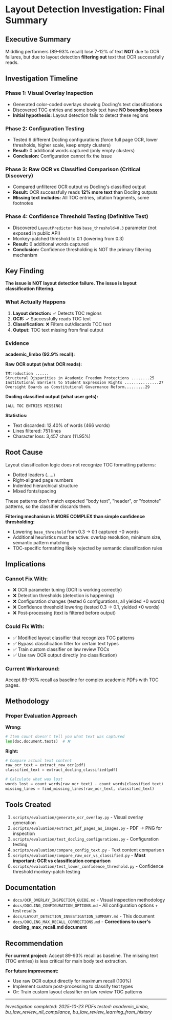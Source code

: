 # Layout Detection Investigation: Final Summary

## Executive Summary

Middling performers (89-93% recall) lose 7-12% of text **NOT** due to OCR failures, but due to layout detection **filtering out** text that OCR successfully reads.

## Investigation Timeline

### Phase 1: Visual Overlay Inspection
- Generated color-coded overlays showing Docling's text classifications
- Discovered TOC entries and some body text have **NO bounding boxes**
- **Initial hypothesis:** Layout detection fails to detect these regions

### Phase 2: Configuration Testing
- Tested 6 different Docling configurations (force full page OCR, lower thresholds, higher scale, keep empty clusters)
- **Result:** 0 additional words captured (only empty clusters)
- **Conclusion:** Configuration cannot fix the issue

### Phase 3: Raw OCR vs Classified Comparison (**Critical Discovery**)
- Compared unfiltered OCR output vs Docling's classified output
- **Result:** OCR successfully reads **12% more text** than Docling outputs
- **Missing text includes:** All TOC entries, citation fragments, some footnotes

### Phase 4: Confidence Threshold Testing (**Definitive Test**)
- Discovered `LayoutPredictor` has `base_threshold=0.3` parameter (not exposed in public API)
- Monkey-patched threshold to 0.1 (lowering from 0.3)
- **Result:** 0 additional words captured
- **Conclusion:** Confidence thresholding is NOT the primary filtering mechanism

## Key Finding

**The issue is NOT layout detection failure. The issue is layout classification filtering.**

### What Actually Happens

1. **Layout detection:** ✓ Detects TOC regions
2. **OCR:** ✓ Successfully reads TOC text
3. **Classification:** ❌ Filters out/discards TOC text
4. **Output:** TOC text missing from final output

### Evidence

**academic_limbo (92.9% recall):**

**Raw OCR output (what OCR reads):**
```
TMtroduction ......
Structural Disparities in Academic Freedom Protections ........25
Institutional Barriers to Student Expression Rights ...............27
Oversight Boards as Constitutional Governance Reform.........29
```

**Docling classified output (what user gets):**
```
[ALL TOC ENTRIES MISSING]
```

**Statistics:**
- Text discarded: 12.40% of words (466 words)
- Lines filtered: 751 lines
- Character loss: 3,457 chars (11.95%)

## Root Cause

Layout classification logic does not recognize TOC formatting patterns:
- Dotted leaders (.....)
- Right-aligned page numbers
- Indented hierarchical structure
- Mixed fonts/spacing

These patterns don't match expected "body text", "header", or "footnote" patterns, so the classifier discards them.

**Filtering mechanism is MORE COMPLEX than simple confidence thresholding:**
- Lowering `base_threshold` from 0.3 → 0.1 captured +0 words
- Additional heuristics must be active: overlap resolution, minimum size, semantic pattern matching
- TOC-specific formatting likely rejected by semantic classification rules

## Implications

### Cannot Fix With:
- ❌ OCR parameter tuning (OCR is working correctly)
- ❌ Detection thresholds (detection is happening)
- ❌ Configuration changes (tested 6 configurations, all yielded +0 words)
- ❌ Confidence threshold lowering (tested 0.3 → 0.1, yielded +0 words)
- ❌ Post-processing (text is filtered before output)

### Could Fix With:
- ✅ Modified layout classifier that recognizes TOC patterns
- ✅ Bypass classification filter for certain text types
- ✅ Train custom classifier on law review TOCs
- ✅ Use raw OCR output directly (no classification)

### Current Workaround:
Accept 89-93% recall as baseline for complex academic PDFs with TOC pages.

## Methodology

### Proper Evaluation Approach

**Wrong:**
```python
# Item count doesn't tell you what text was captured
len(doc.document.texts)  # ❌
```

**Right:**
```python
# Compare actual text content
raw_ocr_text = extract_raw_ocr(pdf)
classified_text = extract_docling_classified(pdf)

# Calculate what was lost
words_lost = count_words(raw_ocr_text) - count_words(classified_text)
missing_lines = find_missing_lines(raw_ocr_text, classified_text)
```

## Tools Created

1. `scripts/evaluation/generate_ocr_overlay.py` - Visual overlay generation
2. `scripts/evaluation/extract_pdf_pages_as_images.py` - PDF → PNG for inspection
3. `scripts/evaluation/test_docling_configurations.py` - Configuration testing
4. `scripts/evaluation/compare_config_text.py` - Text content comparison
5. `scripts/evaluation/compare_raw_ocr_vs_classified.py` - **Most important: OCR vs classification comparison**
6. `scripts/evaluation/test_lower_confidence_threshold.py` - Confidence threshold monkey-patch testing

## Documentation

- `docs/OCR_OVERLAY_INSPECTION_GUIDE.md` - Visual inspection methodology
- `docs/DOCLING_CONFIGURATION_OPTIONS.md` - All configuration options + test results
- `docs/LAYOUT_DETECTION_INVESTIGATION_SUMMARY.md` - This document
- `docs/DOCLING_MAX_RECALL_CORRECTIONS.md` - **Corrections to user's docling_max_recall.md document**

## Recommendation

**For current project:**
Accept 89-93% recall as baseline. The missing text (TOC entries) is less critical for main body text extraction.

**For future improvement:**
- Use raw OCR output directly for maximum recall (100%)
- Implement custom post-processing to classify text types
- Or: Train custom layout classifier on law review TOC patterns

---

*Investigation completed: 2025-10-23*
*PDFs tested: academic_limbo, bu_law_review_nil_compliance, bu_law_review_learning_from_history*
